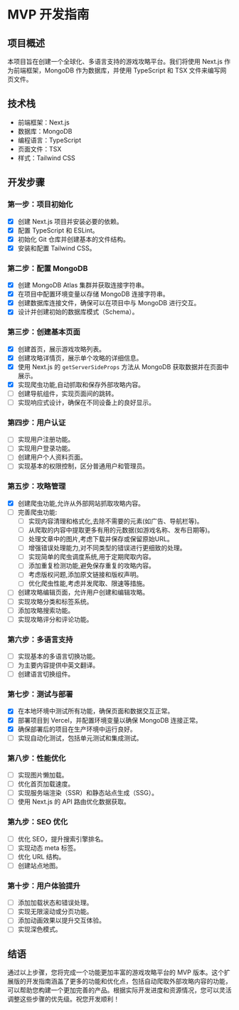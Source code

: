 # MVP 开发指南

## 项目概述

本项目旨在创建一个全球化、多语言支持的游戏攻略平台。我们将使用 Next.js 作为前端框架，MongoDB 作为数据库，并使用 TypeScript 和 TSX 文件来编写网页文件。

## 技术栈

- 前端框架：Next.js
- 数据库：MongoDB
- 编程语言：TypeScript
- 页面文件：TSX
- 样式：Tailwind CSS

## 开发步骤

### 第一步：项目初始化

- [x] 创建 Next.js 项目并安装必要的依赖。
- [x] 配置 TypeScript 和 ESLint。
- [x] 初始化 Git 仓库并创建基本的文件结构。
- [x] 安装和配置 Tailwind CSS。

### 第二步：配置 MongoDB

- [x] 创建 MongoDB Atlas 集群并获取连接字符串。
- [x] 在项目中配置环境变量以存储 MongoDB 连接字符串。
- [x] 创建数据库连接文件，确保可以在项目中与 MongoDB 进行交互。
- [x] 设计并创建初始的数据库模式（Schema）。

### 第三步：创建基本页面

- [x] 创建首页，展示游戏攻略列表。
- [x] 创建攻略详情页，展示单个攻略的详细信息。
- [x] 使用 Next.js 的 `getServerSideProps` 方法从 MongoDB 获取数据并在页面中展示。
- [x] 实现爬虫功能,自动抓取和保存外部攻略内容。
- [ ] 创建导航组件，实现页面间的跳转。
- [ ] 实现响应式设计，确保在不同设备上的良好显示。

### 第四步：用户认证

- [ ] 实现用户注册功能。
- [ ] 实现用户登录功能。
- [ ] 创建用户个人资料页面。
- [ ] 实现基本的权限控制，区分普通用户和管理员。

### 第五步：攻略管理

- [x] 创建爬虫功能,允许从外部网站抓取攻略内容。
- [ ] 完善爬虫功能:
  - [ ] 实现内容清理和格式化,去除不需要的元素(如广告、导航栏等)。
  - [ ] 从爬取的内容中提取更多有用的元数据(如游戏名称、发布日期等)。
  - [ ] 处理文章中的图片,考虑下载并保存或保留原始URL。
  - [ ] 增强错误处理能力,对不同类型的错误进行更细致的处理。
  - [ ] 实现简单的爬虫调度系统,用于定期爬取内容。
  - [ ] 添加重复检测功能,避免保存重复的攻略内容。
  - [ ] 考虑版权问题,添加原文链接和版权声明。
  - [ ] 优化爬虫性能,考虑并发爬取、限速等措施。
- [ ] 创建攻略编辑页面，允许用户创建和编辑攻略。
- [ ] 实现攻略分类和标签系统。
- [ ] 添加攻略搜索功能。
- [ ] 实现攻略评分和评论功能。

### 第六步：多语言支持

- [ ] 实现基本的多语言切换功能。
- [ ] 为主要内容提供中英文翻译。
- [ ] 创建语言切换组件。

### 第七步：测试与部署

- [x] 在本地环境中测试所有功能，确保页面和数据交互正常。
- [x] 部署项目到 Vercel，并配置环境变量以确保 MongoDB 连接正常。
- [x] 确保部署后的项目在生产环境中运行良好。
- [ ] 实现自动化测试，包括单元测试和集成测试。

### 第八步：性能优化

- [ ] 实现图片懒加载。
- [ ] 优化首页加载速度。
- [ ] 实现服务端渲染（SSR）和静态站点生成（SSG）。
- [ ] 使用 Next.js 的 API 路由优化数据获取。

### 第九步：SEO 优化

- [ ] 优化 SEO，提升搜索引擎排名。
- [ ] 实现动态 meta 标签。
- [ ] 优化 URL 结构。
- [ ] 创建站点地图。

### 第十步：用户体验提升

- [ ] 添加加载状态和错误处理。
- [ ] 实现无限滚动或分页功能。
- [ ] 添加动画效果以提升交互体验。
- [ ] 实现深色模式。

## 结语

通过以上步骤，您将完成一个功能更加丰富的游戏攻略平台的 MVP 版本。这个扩展版的开发指南涵盖了更多的功能和优化点，包括自动爬取外部攻略内容的功能，可以帮助您构建一个更加完善的产品。根据实际开发进度和资源情况，您可以灵活调整这些步骤的优先级。祝您开发顺利！